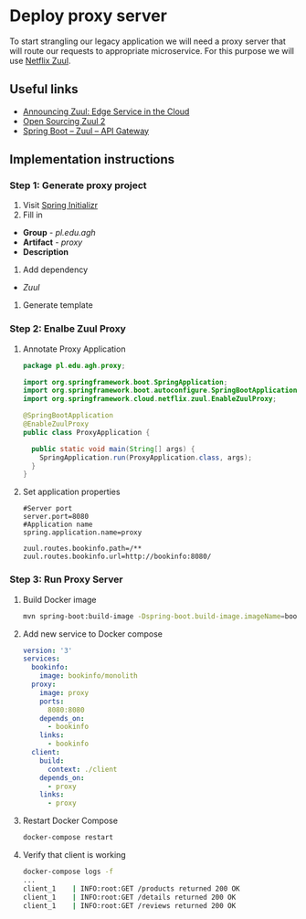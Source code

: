 # Deploy proxy server

To start strangling our legacy application we will need a proxy server that will
route our requests to appropriate microservice. For this purpose we will use
[Netflix Zuul][1].

## Useful links

- [Announcing Zuul: Edge Service in the Cloud][2]
- [Open Sourcing Zuul 2][3]
- [Spring Boot – Zuul – API Gateway][4]

## Implementation instructions

### Step 1: Generate proxy project

1. Visit [Spring Initializr][5]
1. Fill in
  - **Group** - *pl.edu.agh*
  - **Artifact** - *proxy*
  - **Description**
1. Add dependency
  - *Zuul*
1. Generate template

### Step 2: Enalbe Zuul Proxy

1. Annotate Proxy Application

   ```java
   package pl.edu.agh.proxy;

   import org.springframework.boot.SpringApplication;
   import org.springframework.boot.autoconfigure.SpringBootApplication;
   import org.springframework.cloud.netflix.zuul.EnableZuulProxy;

   @SpringBootApplication
   @EnableZuulProxy
   public class ProxyApplication {

     public static void main(String[] args) {
       SpringApplication.run(ProxyApplication.class, args);
     }
   }
   ```

1. Set application properties

   <!-- TODO: verify this configuration -->

   ```
   #Server port
   server.port=8080
   #Application name
   spring.application.name=proxy

   zuul.routes.bookinfo.path=/**
   zuul.routes.bookinfo.url=http://bookinfo:8080/
   ```

### Step 3: Run Proxy Server

1. Build Docker image

   ```sh
   mvn spring-boot:build-image -Dspring-boot.build-image.imageName=bookinfo/proxy
   ```

1. Add new service to Docker compose

   <!-- TODO: Update this docker-compose when ready -->
   <!-- TODO: Add env to client -->

   ```yml
   version: '3'
   services:
     bookinfo:
       image: bookinfo/monolith
     proxy:
       image: proxy
       ports:
         8080:8080
       depends_on:
         - bookinfo
       links:
         - bookinfo
     client:
       build:
         context: ./client
       depends_on:
         - proxy
       links:
         - proxy
   ```

1. Restart Docker Compose

   ```sh
   docker-compose restart
   ```

1. Verify that client is working

   ```sh
   docker-compose logs -f
   ...
   client_1    | INFO:root:GET /products returned 200 OK
   client_1    | INFO:root:GET /details returned 200 OK
   client_1    | INFO:root:GET /reviews returned 200 OK
   ```


[1]: https://github.com/Netflix/zuul
[2]: https://netflixtechblog.com/announcing-zuul-edge-service-in-the-cloud-ab3af5be08ee
[3]: https://netflixtechblog.com/open-sourcing-zuul-2-82ea476cb2b3
[4]: https://codecouple.pl/2018/03/16/31-spring-boot-zuul-api-gateway/
[5]: https://start.spring.io/
